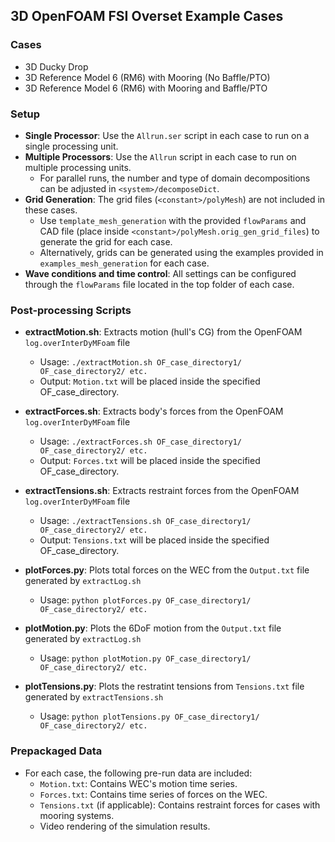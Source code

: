 ## 3D OpenFOAM FSI Overset Example Cases

### Cases
- 3D Ducky Drop 
- 3D Reference Model 6 (RM6) with Mooring (No Baffle/PTO) 
- 3D Reference Model 6 (RM6) with Mooring and Baffle/PTO

### Setup
- **Single Processor**: Use the `Allrun.ser` script in each case to run on a single processing unit.
- **Multiple Processors**: Use the `Allrun` script in each case to run on multiple processing units.
    - For parallel runs, the number and type of domain decompositions can be adjusted in `<system>/decomposeDict`.
- **Grid Generation**: The grid files (`<constant>/polyMesh`) are not included in these cases.
    - Use `template_mesh_generation` with the provided `flowParams` and CAD file (place inside
    `<constant>/polyMesh.orig_gen_grid_files`) to generate the grid for each case.
    - Alternatively, grids can be generated using the examples provided in `examples_mesh_generation` for each case.
- **Wave conditions and time control**: All settings can be configured through the `flowParams` file located in the top folder of each case.

### Post-processing Scripts
- **extractMotion.sh**: Extracts motion (hull's CG) from the OpenFOAM `log.overInterDyMFoam` file
    - Usage: `./extractMotion.sh OF_case_directory1/ OF_case_directory2/ etc.`
    - Output: `Motion.txt` will be placed inside the specified OF_case_directory.

- **extractForces.sh**: Extracts body's forces from the OpenFOAM `log.overInterDyMFoam` file
    - Usage: `./extractForces.sh OF_case_directory1/ OF_case_directory2/ etc.`
    - Output: `Forces.txt` will be placed inside the specified OF_case_directory.

- **extractTensions.sh**: Extracts restraint forces from the OpenFOAM `log.overInterDyMFoam` file
    - Usage: `./extractTensions.sh OF_case_directory1/ OF_case_directory2/ etc.`
    - Output: `Tensions.txt` will be placed inside the specified OF_case_directory.

- **plotForces.py**: Plots total forces on the WEC from the `Output.txt` file generated by `extractLog.sh`
    - Usage: `python plotForces.py OF_case_directory1/ OF_case_directory2/ etc.`

- **plotMotion.py**: Plots the 6DoF motion from the `Output.txt` file generated by `extractLog.sh`
    - Usage: `python plotMotion.py OF_case_directory1/ OF_case_directory2/ etc.`

- **plotTensions.py**: Plots the restratint tensions from `Tensions.txt` file generated by `extractTensions.sh`
    - Usage: `python plotTensions.py OF_case_directory1/ OF_case_directory2/ etc.`

### Prepackaged Data

- For each case, the following pre-run data are included:
    - `Motion.txt`: Contains WEC's motion time series.
    - `Forces.txt`: Contains time series of forces on the WEC.
    - `Tensions.txt` (if applicable): Contains restraint forces for cases with mooring systems.
    - Video rendering of the simulation results.


